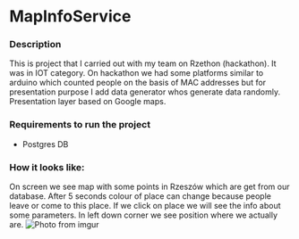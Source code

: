 # MapInfoService

### Description
This is project that  I carried out with my team on Rzethon (hackathon). It was in IOT category. On hackathon we had some platforms similar to arduino which counted people on the basis of MAC addresses but for presentation purpose I add data generator whos generate data randomly. Presentation layer based on Google maps.

### Requirements to run the project
- Postgres DB

### How it looks like:
On screen we see map with some points in Rzeszów which are get from our database.  After 5 seconds colour of place can change because people leave or come to this place. If we click on place we will see the info about some parameters. In left down corner we see position where we actually are.
![Photo from imgur](https://i.imgur.com/eXOYt8I.png)
